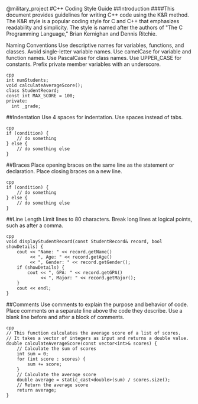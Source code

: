@military_project
#C++ Coding Style Guide
##Introduction
####This document provides guidelines for writing C++ code using the K&R method. The K&R style is a popular coding style for C and C++ that emphasizes readability and simplicity. The style is named after the authors of "The C Programming Language," Brian Kernighan and Dennis Ritchie.

Naming Conventions
Use descriptive names for variables, functions, and classes. Avoid single-letter variable names.
Use camelCase for variable and function names.
Use PascalCase for class names.
Use UPPER_CASE for constants.
Prefix private member variables with an underscore.
```
cpp
int numStudents;
void calculateAverageScore();
class StudentRecord;
const int MAX_SCORE = 100;
private:
  int _grade;
```
##Indentation
Use 4 spaces for indentation.
Use spaces instead of tabs.
```
cpp
if (condition) {
    // do something
} else {
    // do something else
}
```
##Braces
Place opening braces on the same line as the statement or declaration.
Place closing braces on a new line.
```
cpp
if (condition) {
    // do something
} else {
    // do something else
}
```
##Line Length
Limit lines to 80 characters.
Break long lines at logical points, such as after a comma.
```
cpp
void displayStudentRecord(const StudentRecord& record, bool showDetails) {
    cout << "Name: " << record.getName()
         << ", Age: " << record.getAge()
         << ", Gender: " << record.getGender();
    if (showDetails) {
        cout << ", GPA: " << record.getGPA()
             << ", Major: " << record.getMajor();
    }
    cout << endl;
}
```
##Comments
Use comments to explain the purpose and behavior of code.
Place comments on a separate line above the code they describe.
Use a blank line before and after a block of comments.
```
cpp
// This function calculates the average score of a list of scores.
// It takes a vector of integers as input and returns a double value.
double calculateAverageScore(const vector<int>& scores) {
    // Calculate the sum of scores
    int sum = 0;
    for (int score : scores) {
        sum += score;
    }
    // Calculate the average score
    double average = static_cast<double>(sum) / scores.size();
    // Return the average score
    return average;
}
```
